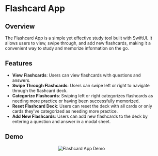 # Flashcard App

## Overview
The Flashcard App is a simple yet effective study tool built with SwiftUI. It allows users to view, swipe through, and add new flashcards, making it a convenient way to study and memorize information on the go.

## Features
- **View Flashcards**: Users can view flashcards with questions and answers.
- **Swipe Through Flashcards**: Users can swipe left or right to navigate through the flashcard deck.
- **Categorize Flashcards**: Swiping left or right categorizes flashcards as needing more practice or having been successfully memorized.
- **Reset Flashcard Deck**: Users can reset the deck with all cards or only cards they've categorized as needing more practice.
- **Add New Flashcards**: Users can add new flashcards to the deck by entering a question and answer in a modal sheet.

## Demo
<p align="center">
  <img src="https://github.com/Elias0127/Flashcard-App/assets/86494198/6eb07068-c0ce-4aec-a74a-654f743fdd84" alt="Flashcard App Demo">
</p>

